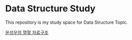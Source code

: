 # Data Structure Study
This repository is my study space for Data Structure Topic.

[윤성우의 열혈 자료구조](https://cis.cju.ac.kr/lecture-materials/computer-algorithms/)
